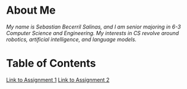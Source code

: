 # About Me
*My name is Sebastian Becerril Salinas, and I am senior majoring in 6-3 Computer Science and Engineering. My interests in CS revolve around robotics, artificial intelligence, and language models.*

# Table of Contents
[Link to Assignment 1](assignments/assignment1.md)
[Link to Assignment 2](assignments/assignment2.md)
